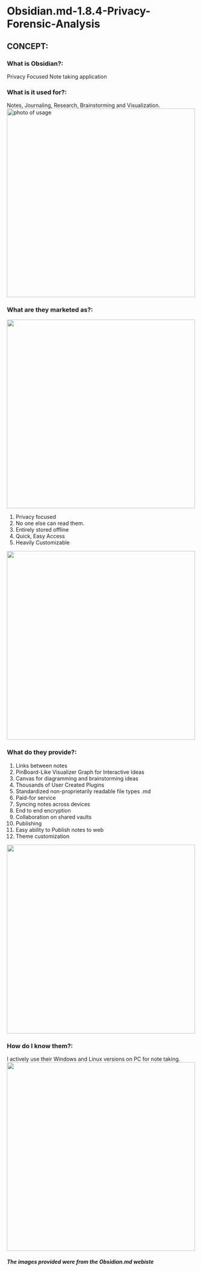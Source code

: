 # Obsidian.md-1.8.4-Privacy-Forensic-Analysis

<h2>CONCEPT:</h2>
<h3>What is Obsidian?:</h3> 
Privacy Focused Note taking application
<h3>What is it used for?:</h3>
Notes, Journaling, Research, Brainstorming and Visualization.
<img src="https://obsidian.md/images/screenshot-1.0-hero-combo.png" alt="photo of usage" width="500"  />
<h3>What are they marketed as?: </h3>
<img src="" alt="" width="500"  />
<ol>
<li>Privacy focused</li>
<li>No one else can read them.</li>
<li>Entirely stored offline</li>
<li>Quick, Easy Access</li>
<li>Heavily Customizable</li>
</ol>
<img src="" alt="" width="500"  />
<h3>What do they provide?: </h3>
<ol>
<li>Links between notes</li>
<li>PinBoard-Like Visualizer Graph for Interactive Ideas</li>
<li>Canvas for diagramming and brainstorming ideas</li>
<li>Thousands of User Created Plugins</li>
<li>Standardized non-proprietarily readable file types .md</li>
<li>Paid-for service</li>
<li>Syncing notes across devices</li>
<li>End to end encryption</li>
<li>Collaboration on shared vaults</li>
<li>Publishing</li>
<li>Easy ability to Publish notes to web</li>
<li>Theme customization</li>
</ol>
<img src="" alt="" width="500"  />
<h3>How do I know them?: </h3>
I actively use their Windows and Linux versions on PC for note taking.
<img src="" alt="" width="500"  />
<h5>The images provided were from the <a src="https://obsidian.md">Obsidian.md</a> webiste</h5>

